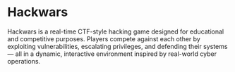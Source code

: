 # Hackwars

Hackwars is a real-time CTF-style hacking game designed for educational and competitive purposes. Players compete against each other by exploiting vulnerabilities, escalating privileges, and defending their systems — all in a dynamic, interactive environment inspired by real-world cyber operations.

